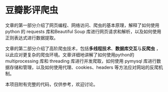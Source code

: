 # 豆瓣影评爬虫

文章的第一部分介绍了网页编程、网络访问、爬虫的基本原理，解释了如何使用 python 的 requests 库和Beautiful Soup 库进行网页请求和解析，以及如何使用正则表达式进行数据提取。

文章的第二部分介绍了高阶爬虫技术，包括**多线程技术**、**数据库交互**与**反爬虫** ，以此应对更复杂的爬虫环境。文章详细地讲解了如何使用python的multiprocessing 库和 threading 库进行并发爬取，如何使用 pymysql 库进行数据存储和管理，以及如何使用代理、cookies、headers 等方法应对网站的反爬机制。

本项目附有完整的代码，仅供参考，欢迎讨论。